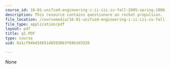 ```yaml
---
course_id: 16-01-unified-engineering-i-ii-iii-iv-fall-2005-spring-2006
description: This resource contains questionare on rocket propulsion.
file_location: /coursemedia/16-01-unified-engineering-i-ii-iii-iv-fall-2005-spring-2006/8a1cf94bd1665148593063f69b3d3320_q1.PDF
file_type: application/pdf
layout: pdf
title: q1.PDF
type: course
uid: 8a1cf94bd1665148593063f69b3d3320

---
```

None
